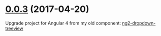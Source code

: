 <a name="0.0.3"></a>
# [0.0.3](https://www.npmjs.com/package/ngx-treeview) (2017-04-20)

Upgrade project for Angular 4 from my old component: [ng2-dropdown-treeview](https://www.npmjs.com/package/ng2-dropdown-treeview)
